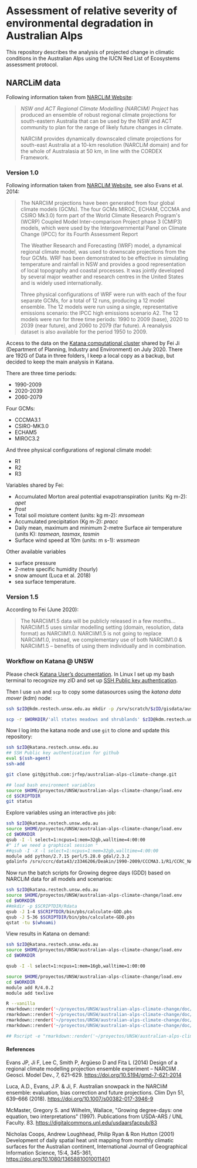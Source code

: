 # Assessment of relative severity of environmental degradation in Australian Alps

This repository describes the analysis of projected change in climatic conditions in the Australian Alps using the IUCN Red List of Ecosystems assessment protocol.

## NARCLiM data

Following information taken from [NARCLiM Website](https://climatechange.environment.nsw.gov.au/Climate-projections-for-NSW/About-NARCliM):

>   *NSW and ACT Regional Climate Modelling (NARCliM) Project* has produced an ensemble of robust regional climate projections for south-eastern Australia that can be used by the NSW and ACT community to plan for the range of likely future changes in climate.
>
>   NARCliM provides dynamically downscaled climate projections for south-east Australia at a 10-km resolution (NARCLiM domain) and for the whole of Australasia at 50 km, in line with the CORDEX Framework.

### Version 1.0

Following information taken from [NARCLiM Website](https://climatechange.environment.nsw.gov.au/Climate-projections-for-NSW/About-NARCliM), see also Evans et al. 2014:

>   The NARCliM projections have been generated from four global climate models (GCMs). The four GCMs  MIROC, ECHAM, CCCMA and CSIRO Mk3.0) form part of the World Climate Research Program's (WCRP) Coupled Model Inter-comparison Project phase 3 (CMIP3) models, which were used by the Intergovernmental Panel on Climate Change (IPCC) for its Fourth Assessment Report
>
>   The Weather Research and Forecasting (WRF) model, a dynamical regional climate model, was used to downscale projections from the four GCMs. WRF has been demonstrated to be effective in simulating temperature and rainfall in NSW and provides a good representation of local topography and coastal processes. It was jointly developed by several major weather and research centres in the United States and is widely used internationally.
>
>   Three physical configurations of WRF were run with each of the four separate GCMs, for a total of 12 runs, producing a 12 model ensemble. The 12 models were run using a single, representative emissions scenario: the IPCC high emissions scenario A2. The 12 models were run for three time periods: 1990 to 2009 (base), 2020 to 2039 (near future), and 2060 to 2079 (far future). A reanalysis dataset is also available for the period 1950 to 2009.

Access to the data on the [Katana computational cluster](https://research.unsw.edu.au/katana) shared by Fei Ji (Department of Planning, Industry and Environment) on July 2020. There are 192G of Data in three folders, I keep a local copy as a backup, but decided to keep the main analysis in Katana.

There are three time periods:
* 1990-2009
* 2020-2039
* 2060-2079

Four GCMs:
* CCCMA3.1
* CSIRO-MK3.0
* ECHAM5
* MIROC3.2

And three physical configurations of regional climate model:
* R1
* R2
* R3

Variables shared by Fei:  
* Accumulated Morton areal potential evapotranspiration (units: Kg m-2): *apet*
* *frost*
* Total soil moisture content (units: kg m-2): *mrsomean*
* Accumulated precipitation (Kg m-2): *pracc*
* Daily mean, maximum and minimum 2-metre Surface air temperature (units K): *tasmean*, *tasmax*, *tasmin*
* Surface wind speed at 10m (units:  m s-1): *wssmean*

Other available variables
* surface pressure
* 2-metre specific humidity (hourly)
* snow amount (Luca et al. 2018)
* sea surface temperature.

### Version 1.5

According to Fei (June 2020):
>   The NARCliM1.5 data will be publicly released in a few months... NARCliM1.5 uses similar modelling setting (domain, resolution, data format) as NARCliM1.0. NARCliM1.5 is not going to replace NARCliM1.0, instead, we complementary use of both NARCliM1.0 & NARCliM1.5 – benefits of using them individually and in combination.

### Workflow on Katana @ UNSW

Please check [Katana User’s documentation](https://unsw-restech.github.io/index.html). In Linux I set up my bash terminal to recognize my zID and set up [SSH Public key authentication](https://www.ssh.com/ssh/public-key-authentication).

Then I use `ssh` and `scp` to copy some datasources using the *katana data mover* (kdm) node:

```sh
ssh $zID@kdm.restech.unsw.edu.au mkdir -p /srv/scratch/$zID/gisdata/aust-alps

scp -r $WORKDIR/'all states meadows and shrublands' $zID@kdm.restech.unsw.edu.au:/srv/scratch/$zID/gisdata/aust-alps/
```

Now I log into the katana node and use `git` to clone and update this repository:

```sh
ssh $zID@katana.restech.unsw.edu.au
## SSH Public key authentication for github
eval $(ssh-agent)
ssh-add

git clone git@github.com:jrfep/australian-alps-climate-change.git

## load bash environment variables
source $HOME/proyectos/UNSW/australian-alps-climate-change/load.env
cd $SCRIPTDIR
git status
```

Explore variables using an interactive `pbs` job:

```sh
ssh $zID@katana.restech.unsw.edu.au
source $HOME/proyectos/UNSW/australian-alps-climate-change/load.env
cd $WORKDIR
qsub -I -l select=1:ncpus=1:mem=32gb,walltime=4:00:00
#" if we need a graphical session "
##qsub -I -X -l select=1:ncpus=1:mem=32gb,walltime=4:00:00
module add python/2.7.15 perl/5.28.0 gdal/2.3.2
gdalinfo /srv/ccrc/data43/z3346206/Deakin/1990-2009/CCCMA3.1/R1/CCRC_NARCliM_DAY_1990-1994_tasmean.nc | less

```

Now run the batch scripts for Growing degree days (GDD) based on NARCLiM data for all models and scenarios:

```sh
ssh $zID@katana.restech.unsw.edu.au
source $HOME/proyectos/UNSW/australian-alps-climate-change/load.env
cd $WORKDIR
##mkdir -p $SCRIPTDIR/Rdata
qsub -J 1-4 $SCRIPTDIR/bin/pbs/calculate-GDD.pbs
qsub -J 5-36 $SCRIPTDIR/bin/pbs/calculate-GDD.pbs
qstat -tu $(whoami)
```

View results in Katana on demand:

```sh
ssh $zID@katana.restech.unsw.edu.au
source $HOME/proyectos/UNSW/australian-alps-climate-change/load.env
cd $WORKDIR

qsub -I -l select=1:ncpus=1:mem=16gb,walltime=1:00:00

source $HOME/proyectos/UNSW/australian-alps-climate-change/load.env
cd $WORKDIR
module add R/4.0.2
module add texlive

R --vanilla
rmarkdown::render('~/proyectos/UNSW/australian-alps-climate-change/doc/GDD-Feldmark-Hakea.Rmd')
rmarkdown::render('~/proyectos/UNSW/australian-alps-climate-change/doc/GDD-Feldmark-Hakea.Rmd',output_format='html_document')
rmarkdown::render('~/proyectos/UNSW/australian-alps-climate-change/doc/GDD-Feldmark-Hakea.Rmd',output_format='word_document')
rmarkdown::render('~/proyectos/UNSW/australian-alps-climate-change/doc/GDD-Feldmark-Hakea.Rmd',output_format='pdf_document')

## Rscript -e "rmarkdown::render('~/proyectos/UNSW/australian-alps-climate-change/doc/GDD-Feldmark-Hakea.Rmd',output_format='html_document')"


```

#### References
Evans JP, Ji F, Lee C, Smith P, Argüeso D and Fita L (2014) Design of a regional climate modelling projection ensemble experiment – NARCliM . Geosci. Model Dev., 7, 621–629. https://doi.org/10.5194/gmd-7-621-2014

Luca, A.D., Evans, J.P. & Ji, F. Australian snowpack in the NARCliM ensemble: evaluation, bias correction and future projections. Clim Dyn 51, 639–666 (2018). https://doi.org/10.1007/s00382-017-3946-9

McMaster, Gregory S. and Wilhelm, Wallace, "Growing degree-days: one equation, two interpretations" (1997). Publications from USDA-ARS / UNL Faculty. 83. https://digitalcommons.unl.edu/usdaarsfacpub/83

Nicholas Coops, Andrew Loughhead, Philip Ryan & Ron Hutton (2001) Development of daily spatial heat unit mapping from monthly climatic surfaces for the Australian continent, International Journal of Geographical Information Science, 15:4, 345-361, https://doi.org/10.1080/13658810010011401

